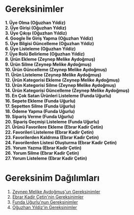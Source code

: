 # Gereksinimler
<b>1. Üye Olma (Oğuzhan Yıldiz)</b><br>
<b>2. Üye Girişi (Oğuzhan Yıldiz)</b><br>
<b>3. Üye Çıkışı (Oğuzhan Yıldiz)</b><br>
<b>4. Google İle Giriş Yapma (Oğuzhan Yıldiz)</b><br>
<b>5. Üye Bilgisi Güncelleme (Oğuzhan Yıldiz)</b><br>
<b>6. Üye Listeleme (Oğuzhan Yıldiz)</b><br>
<b>7. Üye Rolü Belirleme (Oğuzhan Yıldiz)</b><br>
<b>8. Ürün Ekleme (Zeynep Melike Aydoğmuş)</b><br>
<b>9. Ürün Silme (Zeynep Melike Aydoğmuş)</b><br>
<b>10. Ürün Güncelleme (Zeynep Melike Aydoğmuş)</b><br>
<b>11. Ürün Listeleme (Zeynep Melike Aydoğmuş)</b><br>
<b>12. Ürün Kategorisi Ekleme (Zeynep Melike Aydoğmuş)</b><br>
<b>13. Ürün Kategorisi Silme (Zeynep Melike Aydoğmuş)</b><br>
<b>14. Ürün Kategorisi Güncelleme (Zeynep Melike Aydoğmuş)</b><br>
<b>15. En Çok Satan Ürünleri Listeleme (Funda Uğurlu)</b><br>
<b>16. Sepete Ekleme (Funda Uğurlu)</b><br>
<b>17. Sepetten Silme (Funda Uğurlu)</b><br>
<b>18. Ödeme Yapma (Funda Uğurlu)</b><br>
<b>19. Sipariş Verme (Funda Uğurlu)</b><br>
<b>20. Sipariş Geçmişi Listeleme (Funda Uğurlu)</b><br>
<b>21. Ürünü Favorilere Ekleme (Ebrar Kadir Çetin)</b><br>
<b>22. Favorileri Listeleme (Ebrar Kadir Çetin)</b><br>
<b>23. Favorilerden Kaldrıma (Ebrar Kadir Çetin)</b><br>
<b>24. Favorilerden Listesi Oluşturma (Ebrar Kadir Çetin)</b><br>
<b>25. Yorum Yazma (Ebrar Kadir Çetin)</b><br>
<b>26. Yorum Silme (Ebrar Kadir Çetin)</b><br>
<b>27. Yorum Listeleme (Ebrar Kadir Çetin)</b><br>

# Gereksinim Dağılımları
1. [Zeynep Melike Aydoğmuş'un Gereksinimler](Proje-Dosyalari/Gereksinim-Analizleri/Zeynep-Melike-Aydoğmuş-Gereksinimleri.md)<br>
1. [Ebrar Kadir Çetin'nin Gereksinimler](Proje-Dosyalari/Gereksinim-Analizleri/Ebrar-Kadir-Gereksinimleri.md)<br>
1. [Funda Uğurlu'nun Gereksinimler](Proje-Dosyalari/Gereksinim-Analizleri/Funda-Uğurlu-Gereksinimleri.md)<br>
1. [Oğuzhan Yıldiz'in Gereksinimler](Proje-Dosyalari/Gereksinim-Analizleri/Oğuzhan-Yıldiz-Gereksinimleri.md)<br>
